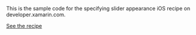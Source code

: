 This is the sample code for the specifying slider appearance iOS recipe on developer.xamarin.com.

[See the recipe](http://developer.xamarin.com/recipes/ios/standard_controls/text_field/validate_input)
